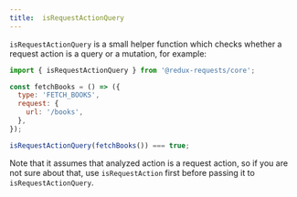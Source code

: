 ```yaml
---
title:  isRequestActionQuery
---
```


`isRequestActionQuery` is a small helper function which checks whether a request action
is a query or a mutation, for example:
```js
import { isRequestActionQuery } from '@redux-requests/core';

const fetchBooks = () => ({
  type: 'FETCH_BOOKS',
  request: {
    url: '/books',
  },
});

isRequestActionQuery(fetchBooks()) === true;
```

Note that it assumes that analyzed action is a request action, so if you are not sure
about that, use `isRequestAction` first before passing it to `isRequestActionQuery`.
